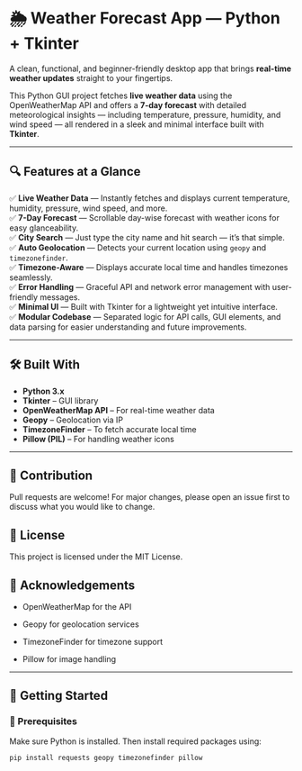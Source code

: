 # 🌦️ Weather Forecast App — Python + Tkinter

A clean, functional, and beginner-friendly desktop app that brings **real-time weather updates** straight to your fingertips.

This Python GUI project fetches **live weather data** using the OpenWeatherMap API and offers a **7-day forecast** with detailed meteorological insights — including temperature, pressure, humidity, and wind speed — all rendered in a sleek and minimal interface built with **Tkinter**.

---

## 🔍 Features at a Glance

✅ **Live Weather Data** — Instantly fetches and displays current temperature, humidity, pressure, wind speed, and more.  
✅ **7-Day Forecast** — Scrollable day-wise forecast with weather icons for easy glanceability.  
✅ **City Search** — Just type the city name and hit search — it’s that simple.  
✅ **Auto Geolocation** — Detects your current location using `geopy` and `timezonefinder`.  
✅ **Timezone-Aware** — Displays accurate local time and handles timezones seamlessly.  
✅ **Error Handling** — Graceful API and network error management with user-friendly messages.  
✅ **Minimal UI** — Built with Tkinter for a lightweight yet intuitive interface.  
✅ **Modular Codebase** — Separated logic for API calls, GUI elements, and data parsing for easier understanding and future improvements.

---

## 🛠️ Built With

- **Python 3.x**
- **Tkinter** – GUI library  
- **OpenWeatherMap API** – For real-time weather data  
- **Geopy** – Geolocation via IP  
- **TimezoneFinder** – To fetch accurate local time  
- **Pillow (PIL)** – For handling weather icons

---

## 🤝 Contribution
Pull requests are welcome! For major changes, please open an issue first to discuss what you would like to change.

## 📜 License
This project is licensed under the MIT License.

## 🙌 Acknowledgements
- OpenWeatherMap for the API

- Geopy for geolocation services

- TimezoneFinder for timezone support

- Pillow for image handling

---

## 🚀 Getting Started

### 🔧 Prerequisites
Make sure Python is installed. Then install required packages using:

```bash
pip install requests geopy timezonefinder pillow
